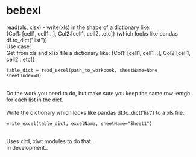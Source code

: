 # bebexl
read(xls, xlsx) - write(xls) in the shape of a dictionary like:<br/>
{Col1: [cell1, cell1 ..], Col2:[cell1, cell2...etc]} (which looks like pandas df.to_dict("list")) 
<br/>
Use case:
<br/>
Get from xls and xlsx file a dictionary like: {Col1: [cell1, cell1 ..], Col2:[cell1, cell2...etc]}
```
table_dict = read_excel(path_to_workbook, sheetName=None, sheetIndex=0)
```
<br/>
Do the work you need to do, but make sure you keep the same row lentgh for each list in the dict.
<br/>
<br/>
Write the dictionary which looks like pandas df.to_dict('list') to a xls file.

```
write_excel(table_dict, excelName, sheetName="Sheet1")
```

<br/>
Uses xlrd, xlwt modules to do that. 
<br/>
In development..
